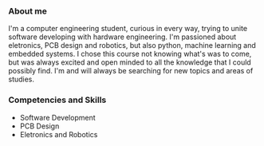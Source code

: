 <h3>About me</h3>

<p>I'm a computer engineering student, curious in every way, trying to unite software developing with hardware engineering. I'm passioned about eletronics, PCB design and robotics, but also python, machine learning and embedded systems. I chose this course not knowing what's was to come, but was always excited and open minded to all the knowledge that I could possibly find. I'm and will always be searching for new topics and areas of studies.</p>

<h3>Competencies and Skills</h3>
<ul>
  <li>Software Development</li>
  <li>PCB Design</li>
  <li>Eletronics and Robotics</li>
</ul>

<!--
**SamuelDotDoc/SamuelDotDoc** is a ✨ _special_ ✨ repository because its `README.md` (this file) appears on your GitHub profile.

Here are some ideas to get you started:

- 🔭 I’m currently working on ...
- 🌱 I’m currently learning ...
- 👯 I’m looking to collaborate on ...
- 🤔 I’m looking for help with ...
- 💬 Ask me about ...
- 📫 How to reach me: ...
- 😄 Pronouns: ...
- ⚡ Fun fact: ...
-->
